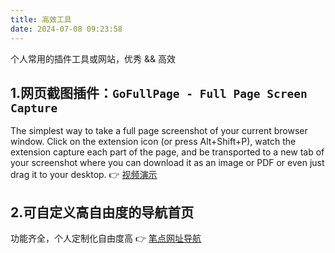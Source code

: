 ```yaml
---
title: 高效工具
date: 2024-07-08 09:23:58
---
```


个人常用的插件工具或网站，优秀 && 高效

## 1.网页截图插件：`GoFullPage - Full Page Screen Capture`

The simplest way to take a full page screenshot of your current browser window. Click on the extension icon (or press Alt+Shift+P), watch the extension capture each part of the page, and be transported to a new tab of your screenshot where you can download it as an image or PDF or even just drag it to your desktop. 👉 [视频演示](https://gofullpage.com/fpsc-sample-2.d2023152.mp4)

## 2.可自定义高自由度的导航首页

功能齐全，个人定制化自由度高 👉 [笔点网址导航](https://www.bidianer.com/)